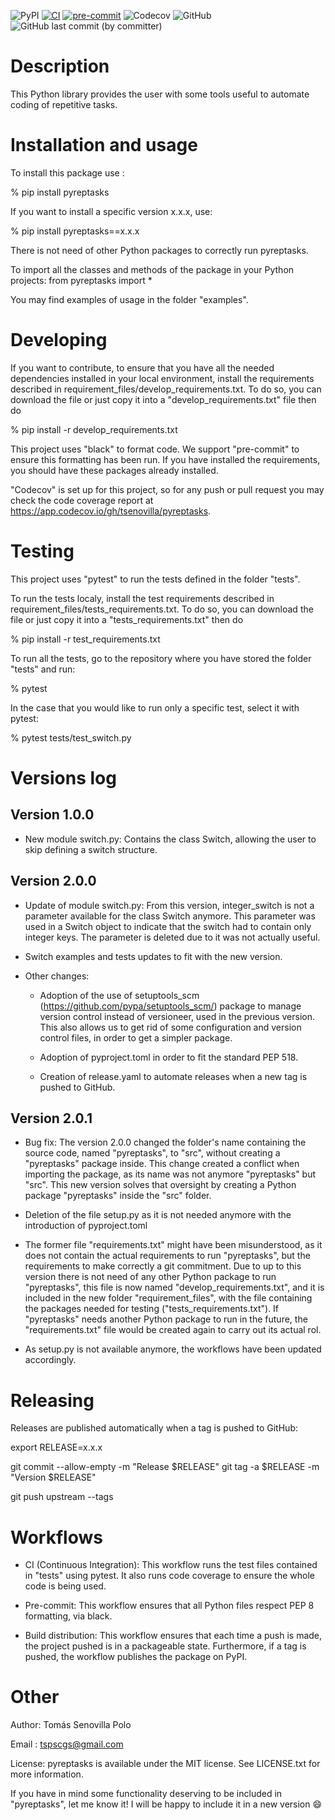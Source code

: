 ![PyPI](https://img.shields.io/pypi/v/pyreptasks)
[![CI](https://github.com/tsenovilla/pyreptasks/actions/workflows/ci.yaml/badge.svg)](https://github.com/tsenovilla/pyreptasks/actions/workflows/ci.yaml)
[![pre-commit](https://github.com/tsenovilla/pyreptasks/actions/workflows/pre-commit.yaml/badge.svg)](https://github.com/tsenovilla/pyreptasks/actions/workflows/pre-commit.yaml)
![Codecov](https://img.shields.io/codecov/c/gh/tsenovilla/pyreptasks)
![GitHub](https://img.shields.io/github/license/tsenovilla/pyreptasks)
![GitHub last commit (by committer)](https://img.shields.io/github/last-commit/tsenovilla/pyreptasks)


Description
===========

This Python library provides the user with some tools useful to automate coding of repetitive tasks.

Installation and usage
======================

To install this package use : 

% pip install pyreptasks

If you want to install a specific version x.x.x, use:

% pip install pyreptasks==x.x.x

There is not need of other Python packages to correctly run pyreptasks.

To import all the classes and methods of the package in your Python projects: from pyreptasks import *

You may find examples of usage in the folder "examples".

Developing
==========

If you want to contribute, to ensure that you have all the needed dependencies installed in your local environment, install the requirements described in requirement_files/develop_requirements.txt. To do so, you can download the file or just copy it into a "develop_requirements.txt" file then do

% pip install -r develop_requirements.txt

This project uses "black" to format code. We support "pre-commit" to ensure this formatting has been run. If you have installed the requirements, you should have these packages already installed.

"Codecov" is set up for this project, so for any push or pull request you may check the code coverage report at https://app.codecov.io/gh/tsenovilla/pyreptasks. 

Testing
=======

This project uses "pytest" to run the tests defined in the folder "tests". 

To run the tests localy, install the test requirements described in requirement_files/tests_requirements.txt. To do so, you can download the file or just copy it into a "tests_requirements.txt" then do

% pip install -r test_requirements.txt

To run all the tests, go to the repository where you have stored the folder "tests" and run:

% pytest

In the case that you would like to run only a specific test, select it with pytest:

% pytest tests/test_switch.py

Versions log
============

Version 1.0.0
-------------

- New module switch.py: Contains the class Switch, allowing the user to skip defining a switch structure.

Version 2.0.0
-------------

- Update of module switch.py: From this version, integer_switch is not a parameter available for the class Switch   anymore. This parameter was used in a Switch object to indicate that the switch had to contain only integer keys. The parameter is deleted due to it was not actually useful. 

- Switch examples and tests updates to fit with the new version.

- Other changes: 
  - Adoption of the use of setuptools_scm (https://github.com/pypa/setuptools_scm/) package to manage version control instead of versioneer, used in the previous version. This also allows us to get rid of some configuration and version control files, in order to get a simpler package. 
  
  - Adoption of pyproject.toml in order to fit the standard PEP 518. 

  - Creation of release.yaml to automate releases when a new tag is pushed to GitHub. 

Version 2.0.1
-------------

- Bug fix: The version 2.0.0 changed the folder's name containing the source code, named "pyreptasks", to "src", without creating a "pyreptasks" package inside. This change created a conflict when importing the package, as its name was not anymore "pyreptasks" but "src". This new version solves that oversight by creating a Python package "pyreptasks" inside the "src" folder. 

- Deletion of the file setup.py as it is not needed anymore with the introduction of pyproject.toml

- The former file "requirements.txt" might have been misunderstood, as it does not contain the actual requirements to run "pyreptasks", but the requirements to make correctly a git commitment. Due to up to this version there is not need of any other Python package to run "pyreptasks", this file is now named "develop_requirements.txt", and it is included in the new folder "requirement_files", with the file containing the packages needed for testing ("tests_requirements.txt"). If "pyreptasks" needs another Python package to run in the future, the "requirements.txt" file would be created again to carry out its actual rol. 

- As setup.py is not available anymore, the workflows have been updated accordingly.

Releasing
=========

Releases are published automatically when a tag is pushed to GitHub:

  export RELEASE=x.x.x

  git commit --allow-empty -m "Release $RELEASE"
  git tag -a $RELEASE -m "Version $RELEASE"

  git push upstream --tags

Workflows
=========

- CI (Continuous Integration): This workflow runs the test files contained in "tests" using pytest. It also runs code coverage to ensure the whole code is being used.

- Pre-commit: This workflow ensures that all Python files respect PEP 8 formatting, via black.

- Build distribution: This workflow ensures that each time a push is made, the project pushed is in a packageable state. Furthermore, if a tag is pushed, the workflow publishes the package on PyPI.


Other
=====

Author: Tomás Senovilla Polo

Email : tspscgs@gmail.com

License: pyreptasks is available under the MIT license. See LICENSE.txt for more information.

If you have in mind some functionality deserving to be included in "pyreptasks", let me know it! I will be happy to include it in a new version :smile: